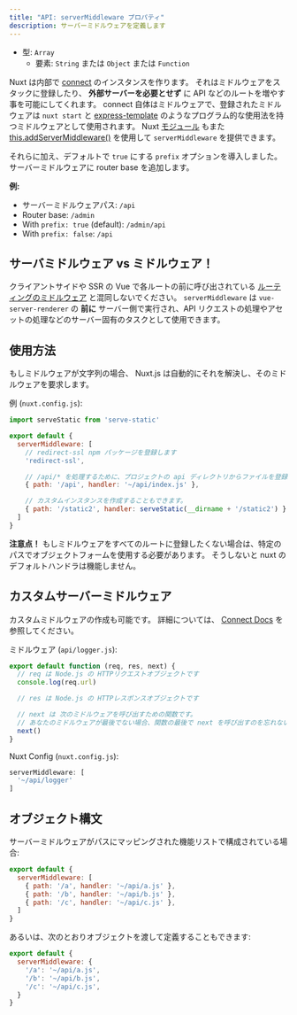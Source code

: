 ```yaml
---
title: "API: serverMiddleware プロパティ"
description: サーバーミドルウェアを定義します
---
```


- 型: `Array`
    - 要素: `String` または `Object` または `Function`

Nuxt は内部で [connect](https://github.com/senchalabs/connect) のインスタンスを作ります。
それはミドルウェアをスタックに登録したり、 **外部サーバーを必要とせず** に API などのルートを増やす事を可能にしてくれます。
connect 自体はミドルウェアで、登録されたミドルウェアは `nuxt start` と [express-template](https://github.com/nuxt-community/express-template) のようなプログラム的な使用法を持つミドルウェアとして使用されます。 Nuxt [モジュール](/guide/modules) もまた [this.addServerMiddleware()](/api/internals-module-container#addservermiddleware-middleware-) を使用して `serverMiddleware` を提供できます。

それらに加え、デフォルトで `true` にする `prefix` オプションを導入しました。サーバーミドルウェアに router base を追加します。

**例:**

* サーバーミドルウェアパス: `/api`
* Router base: `/admin`
* With `prefix: true` (default): `/admin/api`
* With `prefix: false`: `/api`

## サーバミドルウェア vs ミドルウェア！

クライアントサイドや SSR の Vue で各ルートの前に呼び出されている [ルーティングのミドルウェア](/guide/routing#ミドルウェア)  と混同しないでください。
`serverMiddleware` は `vue-server-renderer` の **前に** サーバー側で実行され、API リクエストの処理やアセットの処理などのサーバー固有のタスクとして使用できます。

## 使用方法

もしミドルウェアが文字列の場合、 Nuxt.js は自動的にそれを解決し、そのミドルウェアを要求します。

例 (`nuxt.config.js`):

```js
import serveStatic from 'serve-static'

export default {
  serverMiddleware: [
    // redirect-ssl npm パッケージを登録します
    'redirect-ssl',

    // /api/* を処理するために、プロジェクトの api ディレクトリからファイルを登録します
    { path: '/api', handler: '~/api/index.js' },

    // カスタムインスタンスを作成することもできます。
    { path: '/static2', handler: serveStatic(__dirname + '/static2') }
  ]
}
```

<p class="Alert Alert--danger">
    <b>注意点！</b>
    もしミドルウェアをすべてのルートに登録したくない場合は、特定のパスでオブジェクトフォームを使用する必要があります。
    そうしないと nuxt の デフォルトハンドラは機能しません。
</p>

## カスタムサーバーミドルウェア

カスタムミドルウェアの作成も可能です。 詳細については、 [Connect Docs](https://github.com/senchalabs/connect#appusefn) を参照してください。

ミドルウェア (`api/logger.js`):

```js
export default function (req, res, next) {
  // req は Node.js の HTTPリクエストオブジェクトです
  console.log(req.url)

  // res は Node.js の HTTPレスポンスオブジェクトです

  // next は 次のミドルウェアを呼び出すための関数です。
  // あなたのミドルウェアが最後でない場合、関数の最後で next を呼び出すのを忘れないでください！
  next()
}
```

Nuxt Config (`nuxt.config.js`):

```js
serverMiddleware: [
  '~/api/logger'
]
```

## オブジェクト構文


サーバーミドルウェアがパスにマッピングされた機能リストで構成されている場合:

```js
export default {
  serverMiddleware: [
    { path: '/a', handler: '~/api/a.js' },
    { path: '/b', handler: '~/api/b.js' },
    { path: '/c', handler: '~/api/c.js' },
  ]
}
```

あるいは、次のとおりオブジェクトを渡して定義することもできます:

```js
export default {
  serverMiddleware: {
    '/a': '~/api/a.js',
    '/b': '~/api/b.js',
    '/c': '~/api/c.js',
  }
}
```
